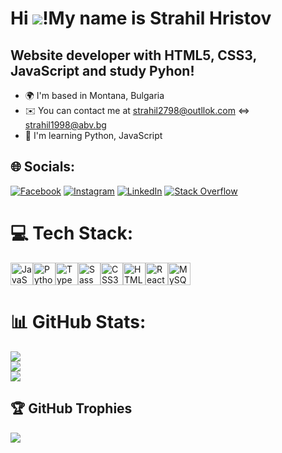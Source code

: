 Hi ![](https://user-images.githubusercontent.com/18350557/176309783-0785949b-9127-417c-8b55-ab5a4333674e.gif)!My name is Strahil Hristov
=======================================================================================================================================

Website developer with HTML5, CSS3, JavaScript and study Pyhon!
-------------------------------------------------------

* 🌍  I'm based in Montana, Bulgaria
* ✉️  You can contact me at strahil2798@outllok.com <=> strahil1998@abv.bg
* 🧠  I'm learning Python, JavaScript


## 🌐 Socials:
[![Facebook](https://img.shields.io/badge/Facebook-%231877F2.svg?logo=Facebook&logoColor=white)](https://facebook.com/strahilhristov731) [![Instagram](https://img.shields.io/badge/Instagram-%23E4405F.svg?logo=Instagram&logoColor=white)](https://instagram.com/strahilhristov98) [![LinkedIn](https://img.shields.io/badge/LinkedIn-%230077B5.svg?logo=linkedin&logoColor=white)](https://linkedin.com/in/strahil-hristov-85a611344) [![Stack Overflow](https://img.shields.io/badge/-Stackoverflow-FE7A16?logo=stack-overflow&logoColor=white)](https://stackoverflow.com/users/23603222) 

# 💻 Tech Stack:

<p align="left">
<a href="https://developer.mozilla.org/en-US/docs/Web/JavaScript" target="_blank" rel="noreferrer"><img src="https://raw.githubusercontent.com/danielcranney/readme-generator/main/public/icons/skills/javascript-colored.svg" width="36" height="36" alt="JavaScript" /></a><a href="https://www.python.org/" target="_blank" rel="noreferrer"><img src="https://raw.githubusercontent.com/danielcranney/readme-generator/main/public/icons/skills/python-colored.svg" width="36" height="36" alt="Python" /></a><a href="https://www.typescriptlang.org/" target="_blank" rel="noreferrer"><img src="https://raw.githubusercontent.com/danielcranney/readme-generator/main/public/icons/skills/typescript-colored.svg" width="36" height="36" alt="TypeScript" /></a><a href="https://sass-lang.com/" target="_blank" rel="noreferrer"><img src="https://raw.githubusercontent.com/danielcranney/readme-generator/main/public/icons/skills/sass-colored.svg" width="36" height="36" alt="Sass" /></a><a href="https://www.w3.org/TR/CSS/#css" target="_blank" rel="noreferrer"><img src="https://raw.githubusercontent.com/danielcranney/readme-generator/main/public/icons/skills/css3-colored.svg" width="36" height="36" alt="CSS3" /></a><a href="https://developer.mozilla.org/en-US/docs/Glossary/HTML5" target="_blank" rel="noreferrer"><img src="https://raw.githubusercontent.com/danielcranney/readme-generator/main/public/icons/skills/html5-colored.svg" width="36" height="36" alt="HTML5" /></a><a href="https://reactjs.org/" target="_blank" rel="noreferrer"><img src="https://raw.githubusercontent.com/danielcranney/readme-generator/main/public/icons/skills/react-colored.svg" width="36" height="36" alt="React" /></a><a href="https://www.mysql.com/" target="_blank" rel="noreferrer"><img src="https://raw.githubusercontent.com/danielcranney/readme-generator/main/public/icons/skills/mysql-colored.svg" width="36" height="36" alt="MySQL" /></a>
</p>

# 📊 GitHub Stats:
![](https://github-readme-stats.vercel.app/api?username=Strahil6&theme=catppuccin_latte&hide_border=false&include_all_commits=true&count_private=true)<br/>
![](https://nirzak-streak-stats.vercel.app/?user=Strahil6&theme=catppuccin_latte&hide_border=false)<br/>
![](https://github-readme-stats.vercel.app/api/top-langs/?username=Strahil6&theme=catppuccin_latte&hide_border=false&include_all_commits=true&count_private=true&layout=compact)

## 🏆 GitHub Trophies
![](https://github-profile-trophy.vercel.app/?username=Strahil6&theme=radical&no-frame=false&no-bg=true&margin-w=4)

<!-- Proudly created with GPRM ( https://gprm.itsvg.in ) -->
